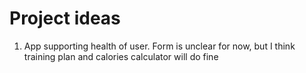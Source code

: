 # Project ideas

1. App supporting health of user. Form is unclear for now, but I think training plan and calories calculator will do fine
